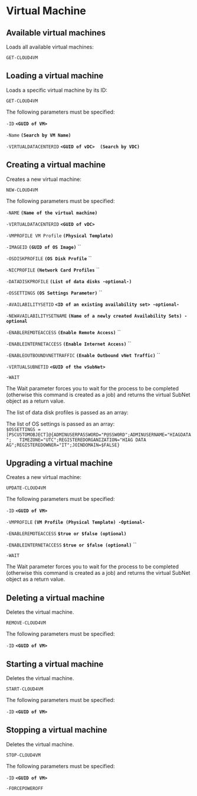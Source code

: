 # Virtual Machine

## Available virtual machines

Loads all available virtual machines:

`GET-CLOUD4VM`

## Loading a virtual machine 

Loads a specific virtual machine by its ID: 

`GET-CLOUD4VM`

The following parameters must be specified: 

`-ID` **`<GUID of VM>`**

`-Name` **`(Search by VM Name)`**

`-VIRTUALDATACENTERID` **`<GUID of vDC>  (Search by VDC)`**

## Creating a virtual machine 

Creates a new virtual machine: 

`NEW-CLOUD4VM`

The following parameters must be specified: 

`-NAME` **`(Name of the virtual machine)`**

`-VIRTUALDATACENTERID` **`<GUID of vDC>`**

`-VMPROFILE VM Profile` **`(Physical Template)`**

`-IMAGEID` **`(GUID of OS Image)`** ``

`-OSDISKPROFILE` **`(OS Disk Profile`** ``

`-NICPROFILE` **`(Network Card Profiles`** ``

`-DATADISKPROFILE` **`(List of data disks -optional-)`** 

`-OSSETTINGS` **`(OS Settings Parameter)`** ``

`-AVAILABILITYSETID` **`<ID of an existing availability set> -optional-`** 

`-NEWAVAILABILITYSETNAME` **`(Name of a newly created Availability Sets) -optional`**

`-ENABLEREMOTEACCESS` **`(Enable Remote Access)`** ``

`-ENABLEINTERNETACCESS` **`(Enable Internet Access)`** ``

`-ENABLEOUTBOUNDVNETTRAFFIC` **`(Enable Outbound vNet Traffic)`** ``

`-VIRTUALSUBNETID` **`<GUID of the vSubNet>`**

`-WAIT`

The Wait parameter forces you to wait for the process to be completed \(otherwise this command is created as a job\) and returns the virtual SubNet object as a return value.

The list of data disk profiles is passed as an array:

The list of OS settings is passed as an array:   
`$OSSETTINGS = [PSCUSTOMOBJECT]@{ADMINUSERPASSWORD="P@SSW0RD";ADMINUSERNAME="HIAGDATA";  
TIMEZONE="UTC";REGISTEREDORGANIZATION="HIAG DATA AG";REGISTEREDOWNER="IT";JOINDOMAIN=$FALSE}`

## Upgrading a virtual machine 

Creates a new virtual machine: 

`UPDATE-CLOUD4VM`

The following parameters must be specified: 

`-ID` **`<GUID of VM>`**

`-VMPROFILE` **`(VM Profile (Physical Template) -Optional-`**

`-ENABLEREMOTEACCESS` **`$true or $false (optional)`** 

`-ENABLEINTERNETACCESS` **`$true or $false (optional)`** ``

`-WAIT`

The Wait parameter forces you to wait for the process to be completed \(otherwise this command is created as a job\) and returns the virtual SubNet object as a return value.

## Deleting a virtual machine 

Deletes the virtual machine. 

`REMOVE-CLOUD4VM`

The following parameters must be specified: 

`-ID` **`<GUID of VM>`**

## Starting a virtual machine 

Deletes the virtual machine. 

`START-CLOUD4VM`

The following parameters must be specified: 

`-ID` **`<GUID of VM>`**

## Stopping a virtual machine 

Deletes the virtual machine. 

`STOP-CLOUD4VM`

The following parameters must be specified: 

`-ID` **`<GUID of VM>`**

`-FORCEPOWEROFF` 

